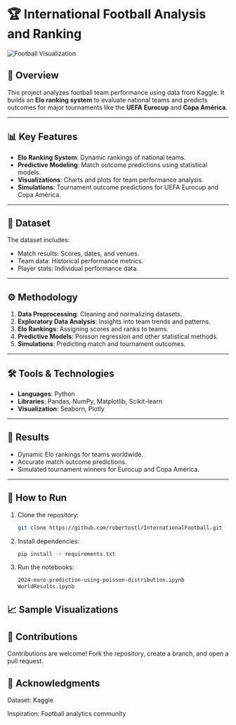 # 🏆 International Football Analysis and Ranking

![Football Visualization](path/to/image) <!-- Add an engaging header image -->

## 📌 Overview
This project analyzes football team performance using data from Kaggle. It builds an **Elo ranking system** to evaluate national teams and predicts outcomes for major tournaments like the **UEFA Eurocup** and **Copa América**.

---

## 📊 Key Features
- **Elo Ranking System**: Dynamic rankings of national teams.
- **Predictive Modeling**: Match outcome predictions using statistical models.
- **Visualizations**: Charts and plots for team performance analysis.
- **Simulations**: Tournament outcome predictions for UEFA Eurocup and Copa América.

---

## 📁 Dataset
The dataset includes:
- Match results: Scores, dates, and venues.
- Team data: Historical performance metrics.
- Player stats: Individual performance data.

---

## ⚙️ Methodology
1. **Data Preprocessing**: Cleaning and normalizing datasets.
2. **Exploratory Data Analysis**: Insights into team trends and patterns.
3. **Elo Rankings**: Assigning scores and ranks to teams.
4. **Predictive Models**: Poisson regression and other statistical methods.
5. **Simulations**: Predicting match and tournament outcomes.

---

## 🛠️ Tools & Technologies
- **Languages**: Python
- **Libraries**: Pandas, NumPy, Matplotlib, Scikit-learn
- **Visualization**: Seaborn, Plotly

---

## 🎯 Results
- Dynamic Elo rankings for teams worldwide.
- Accurate match outcome predictions.
- Simulated tournament winners for Eurocup and Copa América.

---

## 🚀 How to Run
1. Clone the repository:
   ```bash
   git clone https://github.com/robertostl/InternationalFootball.git
2. Install dependencies:
   ```bash
   pip install -r requirements.txt
3. Run the notebooks:
   ```bash
   2024-euro-prediction-using-poisson-distribution.ipynb
   WorldResults.ipynb

 ## 📈 Sample Visualizations
  <!-- Add images or links to visualizations -->

 ## 🤝 Contributions
  Contributions are welcome! Fork the repository, create a branch, and open a pull request.

  ## 🙌 Acknowledgments
  Dataset: Kaggle
  
  Inspiration: Football analytics community
